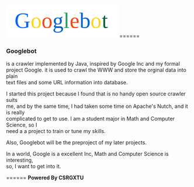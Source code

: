 <img src="https://raw.githubusercontent.com/csrgxtu/Googlebot/master/data/Googlebot-Logo.png" alt="Googlebot Logo"/>
======

<p><h3>Googlebot</h3> is a crawler implemented by Java, inspired by Google Inc and my formal<br />
project Google. it is used to crawl the WWW and store the orginal data into plain<br />
text files and some URL information into database.</p>

<p>I started this project because I found that is no handy open source crawler suits<br />
me, and by the same time, I had taken some time on Apache's Nutch, and it is really<br />
complicated to get to use. I am a student major in Math and Computer Science, so I<br />
need a a project to train or tune my skills.</p>

<p>Also, Googlebot will be the preproject of my later projects.</p>

<p>In a world, Google is a excellent Inc, Math and Computer Science is interesting,<br />
so, I want to get into it.</p>

======
<b>Powered By CSRGXTU</b>
